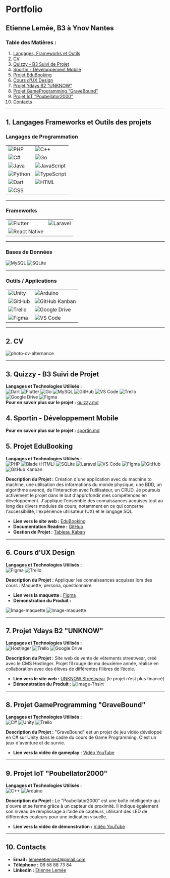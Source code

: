 # Portfolio
## Etienne Lemée, B3 à Ynov Nantes

### Table des Matières :
1. [Langages, Frameworks et Outils](#1-langages-frameworks-et-outils-des-projets)
2. [CV](#2-cv)
3. [Quizzy - B3 Suivi de Projet](#3-quizzy---b3-suivi-de-projet)
4. [Sportin - Développement Mobile](#4-sportin---développement-mobile)
5. [Projet EduBooking](#5-projet-edubooking)
6. [Cours d'UX Design](#6-cours-dux-design)
7. [Projet Ydays B2 "UNKNOW"](#7-projet-ydays-b2-unknow)
8. [Projet GameProgramming "GraveBound"](#8-projet-gameprogramming-gravebound)
9. [Projet IoT "Poubellator2000"](#9-projet-iot-poubellator2000)
10. [Contacts](#10-contacts)

---

## 1. Langages Frameworks et Outils des projets

### Langages de Programmation  
|  |  |
|---------|-------|
| ![PHP](https://img.shields.io/badge/PHP-7.4-777BB4?logo=php&logoColor=white) | ![C++](https://img.shields.io/badge/C++-14-00599C?logo=c%2B%2B&logoColor=white) |
| ![C#](https://img.shields.io/badge/C%23-.NET_6-239120?logo=c-sharp&logoColor=white) | ![Go](https://img.shields.io/badge/Go-1.17-00ADD8?logo=go&logoColor=white) |
| ![Java](https://img.shields.io/badge/Java-11-007396?logo=java&logoColor=white) | ![JavaScript](https://img.shields.io/badge/JavaScript-ES6-F7DF1E?logo=javascript&logoColor=black) |
| ![Python](https://img.shields.io/badge/Python-3.9.7-3776AB?logo=python&logoColor=white) | ![TypeScript](https://img.shields.io/badge/TypeScript-4.4.3-3178C6?logo=typescript&logoColor=white) |
| ![Dart](https://img.shields.io/badge/Dart-0175C2?logo=dart&logoColor=white) | ![HTML](https://img.shields.io/badge/HTML-5-E34F26?logo=html5&logoColor=white) |
| ![CSS](https://img.shields.io/badge/CSS-3-1572B6?logo=css3&logoColor=white) | |

---

### Frameworks  
|  |  |
|-----------|-------|
| ![Flutter](https://img.shields.io/badge/Flutter-02569B?logo=flutter&logoColor=white) | ![Laravel](https://img.shields.io/badge/Laravel-v8-FF2D20?logo=laravel&logoColor=white) |
| ![React Native](https://img.shields.io/badge/React_Native-0.66.3-61DAFB?logo=react&logoColor=black) | |

---

### Bases de Données  
 ![MySQL](https://img.shields.io/badge/MySQL-4479A1?logo=mysql&logoColor=white)  ![SQLite](https://img.shields.io/badge/SQLite-3-003B57?logo=sqlite&logoColor=white) 

---

### Outils / Applications  
|  |  |
|-------|-------|
| ![Unity](https://img.shields.io/badge/Unity-2020-000000?logo=unity&logoColor=white) | ![Arduino](https://img.shields.io/badge/Arduino-00878F?logo=arduino&logoColor=white) |
| ![GitHub](https://img.shields.io/badge/GitHub-181717?logo=github&logoColor=white) | ![GitHub Kanban](https://img.shields.io/badge/GitHub_Kanban-181717?logo=github&logoColor=white) |
| ![Trello](https://img.shields.io/badge/Trello-0052CC?logo=trello&logoColor=white) | ![Google Drive](https://img.shields.io/badge/Google_Drive-4285F4?logo=google-drive&logoColor=white) |
| ![Figma](https://img.shields.io/badge/Figma-Design-orange?logo=figma) | ![VS Code](https://img.shields.io/badge/VS_Code-007ACC?logo=visual-studio-code&logoColor=white) |

---

## 2. CV
![photo-cv-alternance](assets/photo-cv-alternance.png)

---

## 3. Quizzy - B3 Suivi de Projet  
**Langages et Technologies Utilisés :**  
![Dart](https://img.shields.io/badge/Dart-0175C2?logo=dart&logoColor=white) ![Flutter](https://img.shields.io/badge/Flutter-02569B?logo=flutter&logoColor=white)
![Go](https://img.shields.io/badge/Go-00ADD8?logo=go&logoColor=white) ![MySQL](https://img.shields.io/badge/MySQL-4479A1?logo=mysql&logoColor=white)
![GitHub](https://img.shields.io/badge/GitHub-181717?logo=github&logoColor=white) ![VS Code](https://img.shields.io/badge/VS_Code-007ACC?logo=visual-studio-code&logoColor=white)
![Trello](https://img.shields.io/badge/Trello-0052CC?logo=trello&logoColor=white) ![Google Drive](https://img.shields.io/badge/Google_Drive-4285F4?logo=google-drive&logoColor=white)
![Figma](https://img.shields.io/badge/Figma-Design-orange?logo=figma)  
**Pour en savoir plus sur le projet :**
[quizzy.md](<projet-fil-rouge/Projet fil rouge.md>)

## 4. Sportin - Développement Mobile  
**Pour en savoir plus sur le projet :**
[sportin.md](<sportin/sportin.md>)

## 5. Projet EduBooking
**Langages et Technologies Utilisés :**  
![PHP](https://img.shields.io/badge/PHP-7.4-777BB4?logo=php&logoColor=white) 
![Blade (HTML)](https://img.shields.io/badge/Blade-HTML-blue)
![SQLite](https://img.shields.io/badge/SQLite-3-003B57?logo=sqlite&logoColor=white)
![Laravel](https://img.shields.io/badge/Laravel-v8-FF2D20?logo=laravel&logoColor=white)
![VS Code](https://img.shields.io/badge/VS_Code-007ACC?logo=visual-studio-code&logoColor=white)
![Figma](https://img.shields.io/badge/Figma-Design-orange?logo=figma)
![GitHub](https://img.shields.io/badge/GitHub-181717?logo=github&logoColor=white)
![GitHub Kanban](https://img.shields.io/badge/GitHub_Kanban-181717?logo=github&logoColor=white)

**Description du Projet :** Création d'une application avec du machine to machine, une utilisation des informations du monde physique, une BDD, un algorithme avancé, de l’interaction avec l’utilisateur, un CRUD. Je poursuis activement le projet dans le but d'approfondir mes compétences en développement. J'applique l'ensemble des connaissances acquises tout au long des divers modules de cours, notamment en ce qui concerne l'accessibilité, l'expérience utilisateur (UX) et le langage SQL.

- **Lien vers le site web :** [EduBooking](https://edubooking.000webhostapp.com)
- **Documentation Readme :** [GitHub](https://github.com/EtienneLm/Projet-EduBooking-B2)
- **Gestion de Projet :** [Tableau Kaban](https://github.com/users/EtienneLm/projects/2)

---

## 6. Cours d'UX Design  
**Langages et Technologies Utilisés :**  
![Figma](https://img.shields.io/badge/Figma-Design-orange?logo=figma)
![Trello](https://img.shields.io/badge/Trello-0052CC?logo=trello&logoColor=white)

**Description du Projet :** Appliquer les connaissances acquises lors des cours : Maquette, persona, questionnaire 
- **Lien vers la maquette :** [Figma](https://www.figma.com/design/CslSiGrZHYO7bjdchYZAUi/Ynov-UX-Projet-FreePrints?node-id=1-378&t=pl1rD0o81aj0NBFE-0)
- **Démonstration du Produit :**

![Image-maquette](assets/screen_maquette-3.png) ![Image-maquette](assets/screen_maquette-1.png)


---

## 7. Projet Ydays B2 "UNKNOW"  
**Langages et Technologies Utilisés :**  
![Hostinger](https://img.shields.io/badge/Hostinger-CMS-blue)
![Trello](https://img.shields.io/badge/Trello-0052CC?logo=trello&logoColor=white)
![Google Drive](https://img.shields.io/badge/Google_Drive-4285F4?logo=google-drive&logoColor=white)

**Description du Projet :** Site web de vente de vêtements streetwear, créé avec le CMS Hostinger. Projet fil rouge de ma deuxième année, réalisé en collaboration avec des élèves de différentes filières de l’école.
- **Lien vers le site web :** [UNKNOW Streetwear](https://unknow-streetwear.com) (le projet n’est plus financé)
- **Démonstration du Produit :** ![Image-Thsirt](assets/photo-thsirt.png)

---


## 8. Projet GameProgramming "GraveBound"  
**Langages et Technologies Utilisés :**  
![C#](https://img.shields.io/badge/C%23-.NET_6-239120?logo=c-sharp&logoColor=white) 
![Unity](https://img.shields.io/badge/Unity-2020-000000?logo=unity&logoColor=white) 
![Trello](https://img.shields.io/badge/Trello-0052CC?logo=trello&logoColor=white)

**Description du Projet :** "GraveBound" est un projet de jeu vidéo développé en C# sur Unity dans le cadre du cours de Game Programming. C'est un jeux d'aventure et de survie.
- **Lien vers la vidéo de gameplay :** [Vidéo YouTube](https://youtu.be/Pn65kcbow58?si=G3FcakucEF9RHi8t)

---

## 9. Projet IoT "Poubellator2000"  
**Langages et Technologies Utilisés :**  
![C++](https://img.shields.io/badge/C++-14-00599C?logo=c%2B%2B&logoColor=white)
![Arduino](https://img.shields.io/badge/Arduino-00878F?logo=arduino&logoColor=white)

**Description du Projet :** Le "Poubellator2000" est une boîte intelligente qui s'ouvre et se ferme grâce à un capteur de proximité. Il indique également son niveau de remplissage à l'aide de capteurs, utilisant des LED de différentes couleurs pour une indication visuelle.

- **Lien vers la vidéo de démonstration :** [Vidéo YouTube](https://youtube.com/shorts/_9lEEj-H3SE?feature=share)

---

## 10. Contacts
- **Email :** lemeeetienne4@gmail.com
- **Téléphone :** 06 58 88 73 84
- **LinkedIn :** [Etienne Lemée](https://www.linkedin.com/in/etienne-lemee/)

<!---
## 9. Projet Game "AstroBird"
**Langages et Technologies Utilisés :**
![JavaScript](https://img.shields.io/badge/JavaScript-ES6-yellow) ![HTML](https://img.shields.io/badge/HTML-5-orange) ![CSS](https://img.shields.io/badge/CSS-3-orange)

**Description du Projet :** "AstroBird" est un jeu inspiré de Flappy Bird, mais avec un thème spatial. Développé dans le cadre d'un projet de cours lors de ma première année d'études. Les graphismes ont été spécialement créés pour le projet afin de donner vie à son univers spatial.

- **Lien vers la vidéo de présentation :** [Vidéo YouTube](https://youtu.be/gxBz-4nGVCc)
---
--->

<!---

## 6. Projet Ydiscover B2 “WebMusYc”
**Langages et Technologies Utilisés :**
![Python](https://img.shields.io/badge/Python-3.9.7-blue) ![SQLite](https://img.shields.io/badge/SQLite-3-green) ![HTML](https://img.shields.io/badge/HTML-5-orange) ![CSS](https://img.shields.io/badge/CSS-3-orange)

**Description du Projet :** *Projet non achevé*. Création d'un site web permettant la génération de playlists et de blindtests, en utilisant l'API Spotify.  

![Image-webmus](assets/screen-webmusyc.png)
---
--->
